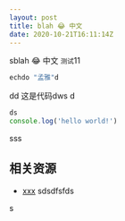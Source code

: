```yaml
---
layout: post
title: blah 😂 中文 
date: 2020-10-21T16:11:14Z
---
```

sblah 😂 中文 `测试`11

```sh
echdo "孟雅"d
```
dd
这是代码dws
d
```js
ds
console.log('hello world!')
```
sss

## 相关资源

- [xxx](xxx)
sdsdfsfds


s
